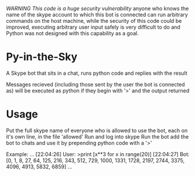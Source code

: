*WARNING This code is a huge security vulnerability*
 anyone who knows the name of the skype account to which this bot is connected can run arbitrary commands on the host machine,
 while the security of this code could be improved, executing arbitrary user input safely is very difficult to do and Python was not designed with 
 this capability as a goal.

Py-in-the-Sky
=============

A Skype bot that sits in a chat, runs python code and replies with the result

Messages recieved (including those sent by the user the bot is connected as) will be executed as python if they begin with '>' and the output returned

Usage
=====
Put the full skype name of everyone who is allowed to use the bot, each on it's own line, in the file 'allowed'
Run and log into skype
Run the bot
add the bot to chats and use it by prepending python code with a '>'

Example:
...
[22:04:26] User: >print [x**3 for x in range(20)]
[22:04:27] Bot: [0, 1, 8, 27, 64, 125, 216, 343, 512, 729, 1000, 1331, 1728, 2197, 2744, 3375, 4096, 4913, 5832, 6859]
...
